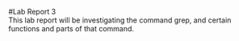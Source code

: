 #Lab Report 3  
This lab report will be investigating the command grep, and certain functions and parts of that command.  
  
